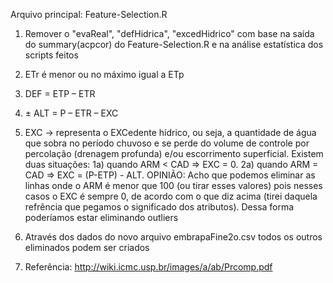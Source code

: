 Arquivo principal: Feature-Selection.R

1. Remover o "evaReal", "defHidrica", "excedHidrico" com base na saída do summary(acpcor) do Feature-Selection.R e na análise estatística dos scripts feitos
2. ETr é menor ou no máximo igual a ETp
3. DEF = ETP – ETR
4. ± ALT = P – ETR – EXC
5. EXC → representa o EXCedente hídrico, ou seja, a quantidade de água que sobra no período chuvoso e se
	perde do volume de controle por percolação (drenagem profunda) e/ou escorrimento superficial. Existem duas
	situações:  1a) quando ARM < CAD ⇒ EXC = 0. 2a) quando ARM = CAD ⇒ EXC = (P-ETP) - ALT.  OPINIÃO: Acho que podemos eliminar as linhas onde o ARM é menor que 100 (ou tirar esses valores) pois nesses casos o EXC é sempre 0, de acordo com o que diz acima (tirei daquela refrência que pegamos o significado dos atributos). Dessa forma poderíamos estar eliminando outliers

6. Através dos dados do novo arquivo embrapaFine2o.csv todos os outros eliminados podem ser criados
7. Referência: http://wiki.icmc.usp.br/images/a/ab/Prcomp.pdf
